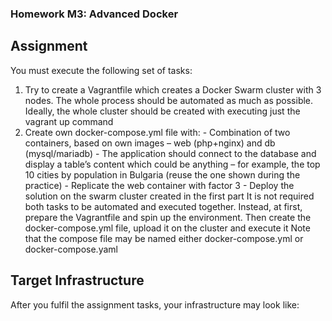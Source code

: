 ### Homework M3: Advanced Docker

## Assignment
You must execute the following set of tasks:
  1. Try to create a Vagrantfile which creates a Docker Swarm cluster with 3 nodes. The whole process should be automated as much as possible. Ideally, the whole cluster should be created with executing just the vagrant up command
  2. Create own docker-compose.yml file with:
    - Combination of two containers, based on own images – web (php+nginx) and db (mysql/mariadb)
    - The application should connect to the database and display a table’s content which could be anything – for example, the top 10 cities by population in Bulgaria (reuse the one shown during the practice)
    - Replicate the web container with factor 3
    - Deploy the solution on the swarm cluster created in the first part
It is not required both tasks to be automated and executed together. Instead, at first, prepare the Vagrantfile and spin up the environment. Then create the docker-compose.yml file, upload it on the cluster and execute it
Note that the compose file may be named either docker-compose.yml or docker-compose.yaml

## Target Infrastructure
After you fulfil the assignment tasks, your infrastructure may look like:


